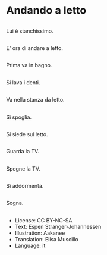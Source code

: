 # Andando a letto

##
Lui è stanchissimo.

##
E' ora di andare a letto.

##
Prima va in bagno.

##
Si lava i denti.

##
Va nella stanza da letto.

##
Si spoglia.

##
Si siede sul letto.

##
Guarda la TV.

##
Spegne la TV.

##
Si addormenta.

##
Sogna.

##
* License: CC BY-NC-SA
* Text: Espen Stranger-Johannessen
* Illustration: Aakanee
* Translation: Elisa Muscillo
* Language: it
